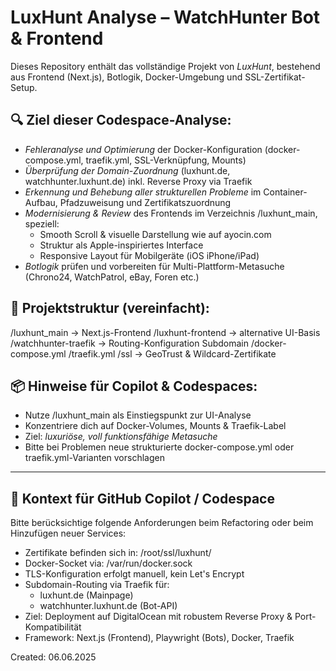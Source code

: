 # LuxHunt Analyse – WatchHunter Bot & Frontend

Dieses Repository enthält das vollständige Projekt von *LuxHunt*, bestehend aus Frontend (Next.js), Botlogik, Docker-Umgebung und SSL-Zertifikat-Setup.

## 🔍 Ziel dieser Codespace-Analyse:

- *Fehleranalyse und Optimierung* der Docker-Konfiguration (docker-compose.yml, traefik.yml, SSL-Verknüpfung, Mounts)
- *Überprüfung der Domain-Zuordnung* (luxhunt.de, watchhunter.luxhunt.de) inkl. Reverse Proxy via Traefik
- *Erkennung und Behebung aller strukturellen Probleme* im Container-Aufbau, Pfadzuweisung und Zertifikatszuordnung
- *Modernisierung & Review* des Frontends im Verzeichnis /luxhunt_main, speziell:
  - Smooth Scroll & visuelle Darstellung wie auf ayocin.com
  - Struktur als Apple-inspiriertes Interface
  - Responsive Layout für Mobilgeräte (iOS iPhone/iPad)
- *Botlogik* prüfen und vorbereiten für Multi-Plattform-Metasuche (Chrono24, WatchPatrol, eBay, Foren etc.)

## 📁 Projektstruktur (vereinfacht):


/luxhunt_main     → Next.js-Frontend
/luxhunt-frontend → alternative UI-Basis
/watchhunter-traefik → Routing-Konfiguration Subdomain
/docker-compose.yml
/traefik.yml
/ssl              → GeoTrust & Wildcard-Zertifikate


## 📦 Hinweise für Copilot & Codespaces:

- Nutze /luxhunt_main als Einstiegspunkt zur UI-Analyse
- Konzentriere dich auf Docker-Volumes, Mounts & Traefik-Label
- Ziel: *luxuriöse, voll funktionsfähige Metasuche*
- Bitte bei Problemen neue strukturierte docker-compose.yml oder traefik.yml-Varianten vorschlagen

---

## 🧠 Kontext für GitHub Copilot / Codespace

Bitte berücksichtige folgende Anforderungen beim Refactoring oder beim Hinzufügen neuer Services:

- Zertifikate befinden sich in: /root/ssl/luxhunt/
- Docker-Socket via: /var/run/docker.sock
- TLS-Konfiguration erfolgt manuell, kein Let's Encrypt
- Subdomain-Routing via Traefik für:
  - luxhunt.de (Mainpage)
  - watchhunter.luxhunt.de (Bot-API)
- Ziel: Deployment auf DigitalOcean mit robustem Reverse Proxy & Port-Kompatibilität
- Framework: Next.js (Frontend), Playwright (Bots), Docker, Traefik

Created: 06.06.2025